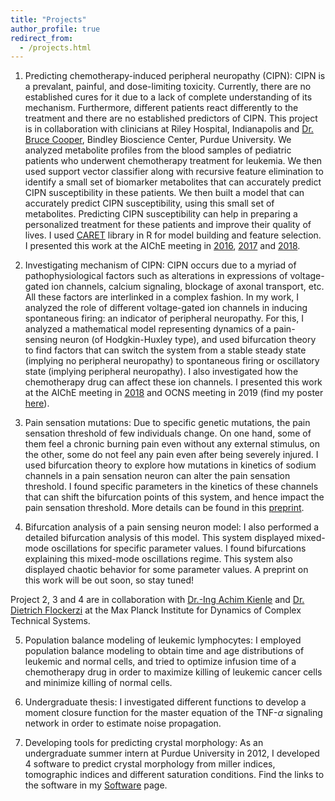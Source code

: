 ```yaml
---
title: "Projects"
author_profile: true
redirect_from: 
  - /projects.html
---
```



1. Predicting chemotherapy-induced peripheral neuropathy (CIPN): CIPN is a prevalant, painful, and dose-limiting toxicity. Currently, there are no established cures for it due to a lack of complete understanding of its mechanism. Furthermore, different patients react differently to the treatment and there are no established predictors of CIPN. This project is in collaboration with clinicians at Riley Hospital, Indianapolis and [Dr. Bruce Cooper](https://www.purdue.edu/discoverypark/bioscience/directory/view.php?id=2367), Bindley Bioscience Center, Purdue University. We analyzed metabolite profiles from the blood samples of pediatric patients who underwent chemotherapy treatment for leukemia. We then used support vector classifier along with recursive feature elimination to identify a small set of biomarker metabolites that can accurately predict CIPN susceptibility in these patients. We then built a model that can accurately predict CIPN susceptibility, using this small set of metabolites. Predicting CIPN susceptibility can help in preparing a personalized treatment for these patients and improve their quality of lives. I used [CARET](http://topepo.github.io/caret/index.html) library in R for model building and feature selection. I presented this work at the AIChE meeting in [2016](https://www.aiche.org/conferences/aiche-annual-meeting/2016/proceeding/paper/229ab-pharmacometabonomics-approach-early-prediction-neuropathy), [2017](https://www.aiche.org/conferences/aiche-annual-meeting/2017/proceeding/paper/192ae-pharmacometabonomics-approach-early-prediction-neuropathy) and [2018](https://www.aiche.org/conferences/aiche-annual-meeting/2018/proceeding/paper/662e-pharmacometabonomics-approach-early-prediction-chemotherapy-induced-peripheral-neuropathy).    

2. Investigating mechanism of CIPN: CIPN occurs due to a myriad of pathophysiological factors such as alterations in expressions of voltage-gated ion channels, calcium signaling, blockage of axonal transport, etc. All these factors are interlinked in a complex fashion. In my work, I analyzed the role of different voltage-gated ion channels in inducing spontaneous firing: an indicator of peripheral neuropathy. For this, I analyzed a mathematical model representing dynamics of a pain-sensing neuron (of Hodgkin-Huxley type), and used bifurcation theory to find factors that can switch the system from a stable steady state (implying no peripheral neuropathy) to spontaneous firing or oscillatory state (implying peripheral neuropathy). I also investigated how the chemotherapy drug can affect these ion channels. I presented this work at the AIChE meeting in [2018](https://www.aiche.org/conferences/aiche-annual-meeting/2018/proceeding/paper/720a-integrative-mathematical-model-investigate-chemotherapy-induced-peripheral-neuropathy-through) and OCNS meeting in 2019 (find my poster [here](https://ocns.memberclicks.net/assets/CNS_Meetings/CNS2019/Posters/P256.pdf)).    

3. Pain sensation mutations: Due to specific genetic mutations, the pain sensation threshold of few individuals change. On one hand, some of them feel a chronic burning pain even without any external stimulus, on the other, some do not feel any pain even after being severely injured. I used bifurcation theory to explore how mutations in kinetics of sodium channels in a pain sensation neuron can alter the pain sensation threshold. I found specific parameters in the kinetics of these channels that can shift the bifurcation points of this system, and hence impact the pain sensation threshold. More details can be found in this [preprint](https://www.biorxiv.org/content/10.1101/757187v1).    

4. Bifurcation analysis of a pain sensing neuron model: I also performed a detailed bifurcation analysis of this model. This system displayed mixed-mode oscillations for specific parameter values. I found bifurcations explaining this mixed-mode oscillations regime. This system also displayed chaotic behavior for some parameter values. A preprint on this work will be out soon, so stay tuned!    

Project 2, 3 and 4 are in collaboration with [Dr.-Ing Achim Kienle](https://www.mpi-magdeburg.mpg.de/person/26623/16306) and [Dr. Dietrich Flockerzi](http://www2.mpi-magdeburg.mpg.de/old/people/flocke/index.html) at the Max Planck Institute for Dynamics of Complex Technical Systems.   

5. Population balance modeling of leukemic lymphocytes: I employed population balance modeling to obtain time and age distributions of leukemic and normal cells, and tried to optimize infusion time of a chemotherapy drug in order to maximize killing of leukemic cancer cells and minimize killing of normal cells.  

7. Undergraduate thesis: I investigated different functions to develop a moment closure function for the master equation of the TNF-$\alpha$ signaling network in order to estimate noise propagation. 

6. Developing tools for predicting crystal morphology: As an undergraduate summer intern at Purdue University in 2012, I developed 4 software to predict crystal morphology from miller indices, tomographic indices and different saturation conditions. Find the links to the software in my [Software](https://parulv1.github.io/software) page.

